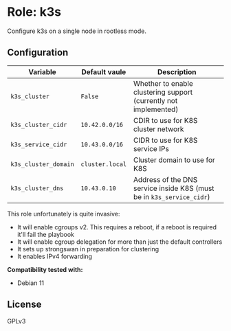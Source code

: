 # Role: k3s

Configure k3s on a single node in rootless mode.

## Configuration
| Variable             | Default vaule   | Description                                                           |
|----------------------|-----------------|-----------------------------------------------------------------------|
| `k3s_cluster`        | `False`         | Whether to enable clustering support (currently not implemented)      |
| `k3s_cluster_cidr`   | `10.42.0.0/16`  | CDIR to use for K8S cluster network                                   |
| `k3s_service_cidr`   | `10.43.0.0/16`  | CIDR to use for K8S service IPs                                       |
| `k3s_cluster_domain` | `cluster.local` | Cluster domain to use for K8S                                         |
| `k3s_cluster_dns`    | `10.43.0.10`    | Address of the DNS service inside K8S (must be in `k3s_service_cidr`) |


This role unfortunately is quite invasive:
 * It will enable cgroups v2. This requires a reboot, if a reboot is required it'll fail the playbook
 * It will enable cgroup delegation for more than just the default controllers
 * It sets up strongswan in preparation for clustering
 * It enables IPv4 forwarding

**Compatibility tested with:**
  * Debian 11

## License
GPLv3
